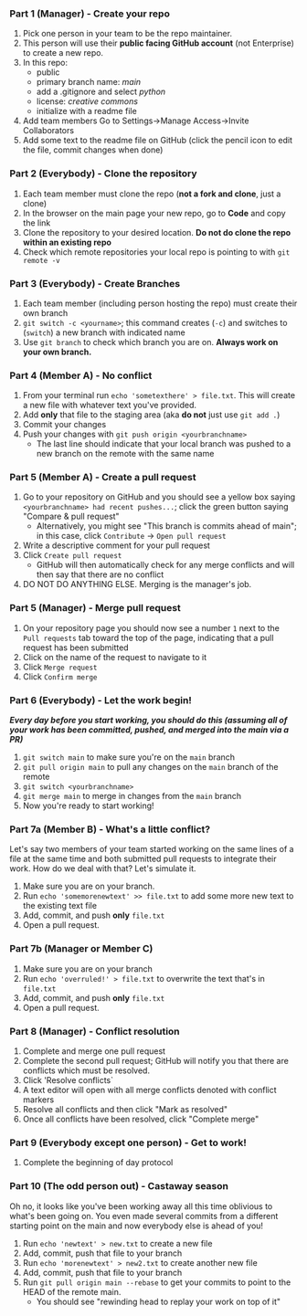 ### Part 1 (Manager) - Create your repo
1. Pick one person in your team to be the repo maintainer.
2. This person will use their __public facing GitHub account__ (not Enterprise) to create a new repo.
3. In this repo:
   - public
   - primary branch name: _main_
   - add a .gitignore and select _python_
   - license: _creative commons_
   - initialize with a readme file
4. Add team members
    Go to Settings->Manage Access->Invite Collaborators
5. Add some text to the readme file on GitHub (click the pencil icon to edit the file, commit changes when done)

### Part 2 (Everybody) - Clone the repository
1. Each team member must clone the repo (**not a fork and clone**, just a clone)
2. In the browser on the main page your new repo, go to __Code__ and copy the link
3. Clone the repository to your desired location. **Do not do clone the repo within an existing repo**
4. Check which remote repositories your local repo is pointing to with `git remote -v`

### Part 3 (Everybody) - Create Branches
1. Each team member (including person hosting the repo) must create their own branch
2. `git switch -c <yourname>`; this command creates (`-c`) and switches to (`switch`) a new branch with indicated name
3. Use `git branch` to check which branch you are on. __Always work on your own branch.__

### Part 4 (Member A) - No conflict
1. From your terminal run `echo 'sometexthere' > file.txt`. This will create a new file with whatever text you've provided.
2. Add **only** that file to the staging area (aka **do not** just use `git add .`)
3. Commit your changes
4. Push your changes with `git push origin <yourbranchname>`
    - The last line should indicate that your local branch was pushed to a new branch on the remote with the same name

### Part 5 (Member A) - Create a pull request
1. Go to your repository on GitHub and you should see a yellow box saying `<yourbranchname> had recent pushes...`; click the green button saying "Compare & 
pull request"
    - Alternatively, you might see "This branch is <number> commits ahead of main"; in this case, click `Contribute` -> `Open pull request`
2. Write a descriptive comment for your pull request
3. Click `Create pull request`
    - GitHub will then automatically check for any merge conflicts and will then say that there are no conflict
4. DO NOT DO ANYTHING ELSE. Merging is the manager's job.

### Part 5 (Manager) - Merge pull request
1. On your repository page you should now see a number `1` next to the `Pull requests` tab toward the top of the page, indicating that a pull request has 
been submitted
2. Click on the name of the request to navigate to it
3. Click `Merge request`
4. Click `Confirm merge`

### Part 6 (Everybody) - Let the work begin!
***Every day before you start working, you should do this (assuming all of your work has been committed, pushed, and merged into the main via a PR)***
1. `git switch main` to make sure you're on the `main` branch
2. `git pull origin main` to pull any changes on the `main` branch of the remote
3. `git switch <yourbranchname>`
4. `git merge main` to merge in changes from the `main` branch
5. Now you're ready to start working!

### Part 7a (Member B) - What's a little conflict?
Let's say two members of your team started working on the same lines of a file at the same time and both submitted pull requests to integrate their work. 
How do we deal with that? Let's simulate it.
1. Make sure you are on your branch.
2. Run `echo 'somemorenewtext' >> file.txt` to add some more new text to the existing text file
3. Add, commit, and push **only** `file.txt`
4. Open a pull request.
### Part 7b (Manager or Member C)
1. Make sure you are on your branch
2. Run `echo 'overruled!' > file.txt` to overwrite the text that's in `file.txt`
3. Add, commit, and push **only** `file.txt`
4. Open a pull request.

### Part 8 (Manager) - Conflict resolution
1. Complete and merge one pull request
2. Complete the second pull request; GitHub will notify you that there are conflicts which must be resolved.
3. Click 'Resolve conflicts`
4. A text editor will open with all merge conflicts denoted with conflict markers
5. Resolve all conflicts and then click "Mark as resolved"
6. Once all conflicts have been resolved, click "Complete merge"

### Part 9 (Everybody except one person) - Get to work!
1. Complete the beginning of day protocol

### Part 10 (The odd person out) - Castaway season
Oh no, it looks like you've been working away all this time oblivious to what's been going on. You even made several commits from a different starting 
point on the main and now everybody else is ahead of you!
1. Run `echo 'newtext' > new.txt` to create a new file
2. Add, commit, push that file to your branch
3. Run `echo 'morenewtext' > new2.txt` to create another new file
4. Add, commit, push that file to your branch
5. Run `git pull origin main --rebase` to get your commits to point to the HEAD of the remote main.
    - You should see "rewinding head to replay your work on top of it" 
